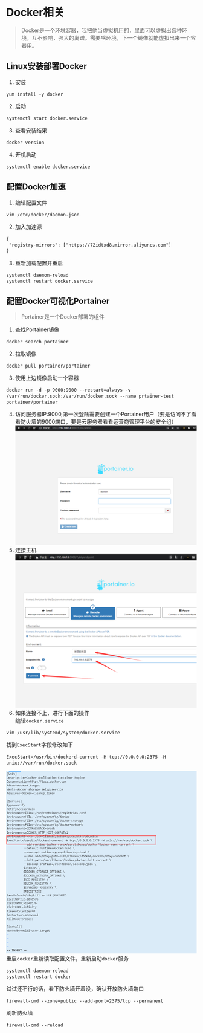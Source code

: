 # Docker相关
> Docker是一个环境容器，我把他当虚拟机用的，里面可以虚拟出各种环境，互不影响，强大的离谱。需要啥环境，下一个镜像就能虚拟出来一个容器用。
## Linux安装部署Docker
1. 安装
```
yum install -y docker
```
2. 启动
```
systemctl start docker.service
```
3. 查看安装结果
```
docker version
```
4. 开机启动
```
systemctl enable docker.service
```

## 配置Docker加速
1. 编辑配置文件
```
vim /etc/docker/daemon.json
```
2. 加入加速源
```
{
 "registry-mirrors": ["https://72idtxd8.mirror.aliyuncs.com"]
}
```
3. 重新加载配置并重启
```
systemctl daemon-reload
systemctl restart docker.service
```

## 配置Docker可视化Portainer
> Portainer是一个Docker部署的组件
1. 查找Portainer镜像
```
docker search portainer
```
2. 拉取镜像
```
docker pull portainer/portainer
```
3. 使用上边镜像启动一个容器
```
docker run -d -p 9000:9000 --restart=always -v /var/run/docker.sock:/var/run/docker.sock --name prtainer-test portainer/portainer
```
4. 访问服务器IP:9000,第一次登陆需要创建一个Portainer用户（要是访问不了看看防火墙的9000端口，要是云服务器看看运营商管理平台的安全组）  
![](2022-02-22-19-19-01.png)  
5. 连接主机   
![](2022-02-22-20-43-38.png)   
6. 如果连接不上，进行下面的操作  
编辑`docker.service`
```
vim /usr/lib/systemd/system/docker.service
```
找到`ExecStart`字段修改如下
```
ExecStart=/usr/bin/dockerd-current -H tcp://0.0.0.0:2375 -H unix://var/run/docker.sock 
```
![](2022-02-22-20-48-40.png)  
重启`docker`重新读取配置文件，重新启动`docker`服务
```
systemctl daemon-reload
systemctl restart docker
```  
试试还不行的话，看下防火墙开着没，确认开放防火墙端口
``` 
firewall-cmd --zone=public --add-port=2375/tcp --permanent
```
刷新防火墙
```
firewall-cmd --reload
```






